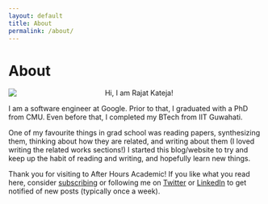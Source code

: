```yaml
---
layout: default
title: About
permalink: /about/
---
```



<h1>About</h1>

<figure style="float:left;width:30%;padding:0px,0px,0px,0px;border:0px;margin-left:0px;margin-top:0px;margin-bottom:0px;">
  <img src="{{site.url}}/images/rkateja.png"/>
</figure>
Hi, I am Rajat Kateja!

I am a software engineer at Google. Prior to that, I graduated with a PhD from CMU. Even before that, I completed my BTech from IIT Guwahati. 

One of my favourite things in grad school was reading papers, synthesizing them, thinking about how they are related, and writing about them (I loved writing the related works sections!) I started this blog/website to try and keep up the habit of reading and writing, and hopefully learn new things. 



Thank you for visiting to After Hours Academic! If you like what you read here, consider 
<a href="https://groups.google.com/g/afterhoursacademic-subscribers">subscribing</a> or 
following me on <a href="http://twitter.com/rajatkateja">Twitter</a> or <a href="http://linkedin.com/in/rajatkateja">LinkedIn</a>
to get notified of new posts (typically once a week).


<!--
This is the base Jekyll theme. You can find out more info about customizing your Jekyll theme, as well as basic Jekyll usage documentation at [jekyllrb.com](https://jekyllrb.com/)

You can find the source code for Minima at GitHub:
[jekyll][jekyll-organization] /
[minima](https://github.com/jekyll/minima)

You can find the source code for Jekyll at GitHub:
[jekyll][jekyll-organization] /
[jekyll](https://github.com/jekyll/jekyll)


[jekyll-organization]: https://github.com/jekyll
-->
